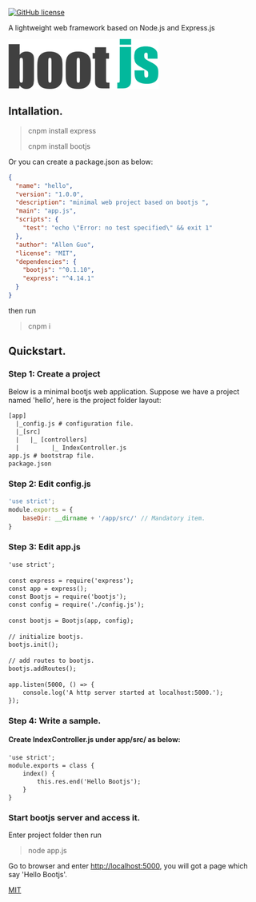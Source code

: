 [![GitHub license](https://img.shields.io/badge/license-MIT-blue.svg)](https://raw.githubusercontent.com/guoguolong/bootjs/master/LICENSE)

A lightweight web framework based on Node.js and Express.js

![bootjs logo](https://github.com/guoguolong/bootjs/raw/master/docs/logo-300.png)

## Intallation.

>cnpm install express
>
>cnpm install bootjs

Or you can create a package.json as below:
``` json
{
  "name": "hello",
  "version": "1.0.0",
  "description": "minimal web project based on bootjs ",
  "main": "app.js",
  "scripts": {
    "test": "echo \"Error: no test specified\" && exit 1"
  },
  "author": "Allen Guo",
  "license": "MIT",
  "dependencies": {
    "bootjs": "^0.1.10",
    "express": "^4.14.1"
  }
}
```
then run 
> cnpm i

## Quickstart.

### Step 1: Create a project

Below is a minimal bootjs web application. Suppose we have a project named 'hello', here is the project folder layout:
```
[app]
  |_config.js # configuration file.
  |_[src] 
  |   |_ [controllers]
  |         |_ IndexController.js
app.js # bootstrap file.
package.json
```

### Step 2: Edit config.js
``` javascript
'use strict';
module.exports = {
    baseDir: __dirname + '/app/src/' // Mandatory item.
}
```

### Step 3: Edit app.js

``` node
'use strict';

const express = require('express');
const app = express();
const Bootjs = require('bootjs');
const config = require('./config.js');

const bootjs = Bootjs(app, config);

// initialize bootjs.
bootjs.init();

// add routes to bootjs.
bootjs.addRoutes(); 

app.listen(5000, () => {
    console.log('A http server started at localhost:5000.');
}); 
```

### Step 4: Write a sample.

#### Create IndexController.js under app/src/ as below:
``` node 
'use strict';
module.exports = class {
    index() {
        this.res.end('Hello Bootjs');
    }
}
```

### Start bootjs server and access it.

Enter project folder then run 
>node app.js

Go to browser and enter <http://localhost:5000>, you will got a page which say 'Hello Bootjs'.

[MIT](LICENSE)
